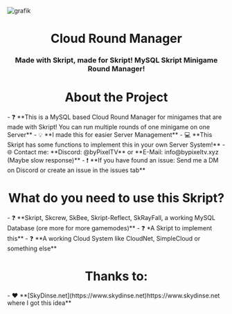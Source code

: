 ![grafik](https://github.com/byPixelTV/CRM-Astley/assets/113579672/d91a5348-1807-45fe-8e25-bcee572cd9ba)<h1 align="center">Cloud Round Manager</h1>
<h3 align="center">Made with Skript, made for Skript! MySQL Skript Minigame Round Manager!</h3>

<h1 align="center">About the Project</h1>
- ❓ **This is a MySQL based Cloud Round Manager for minigames that are made with Skript! You can run multiple rounds of one minigame on one Server**
- 💡 **I made this for easier Server Management**
- 💻 **This Skript has some functions to implement this in your own Server System!**
- 🌐 Contact me: **Discord: @byPixelTV** or **E-Mail: info@bypixeltv.xyz (Maybe slow response)**
- ❗ **If you have found an issue: Send me a DM on Discord or create an issue in the issues tab**

<h1 align="center">What do you need to use this Skript?</h1>
- ❓ **Skript, Skcrew, SkBee, Skript-Reflect, SkRayFall, a working MySQL Database (ore more for more gamemodes)**
- ❓ *A Skript to implement this**
- ❓ **A working Cloud System like CloudNet, SimpleCloud or something else**

<h1 align="center">Thanks to:</h1>
- ❤️ **[SkyDinse.net](https://www.skydinse.net)https://www.skydinse.net where I got this idea**
